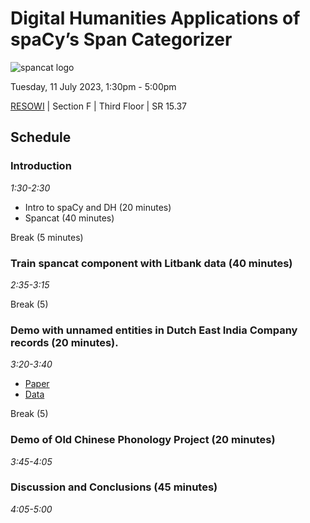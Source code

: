 # Digital Humanities Applications of spaCy’s Span Categorizer

![spancat logo](https://explosion.ai/static/b9ec854dac9862a2b9cc09927f69d41b/d0aba/spancat.jpg) 

Tuesday, 11 July 2023, 1:30pm - 5:00pm 

[RESOWI](https://ub.uni-graz.at/de/bibliotheken/fakultaetsbibliothek-resowi/) | Section F | Third Floor | SR 15.37 

## Schedule 

### Introduction
_1:30-2:30_

- Intro to spaCy and DH (20 minutes)
- Spancat (40 minutes)

Break (5 minutes)

### Train spancat component with Litbank data (40 minutes)
_2:35-3:15_

Break (5)

### Demo with unnamed entities in Dutch East India Company records (20 minutes). 
_3:20-3:40_ 

- [Paper](https://arxiv.org/abs/2210.02194) 
- [Data](https://zenodo.org/record/7129316) 

Break (5)

### Demo of Old Chinese Phonology Project (20 minutes)
_3:45-4:05_

### Discussion and Conclusions (45 minutes)
_4:05-5:00_
